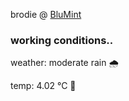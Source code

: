 brodie @ [BluMint](https://www.linkedin.com/company/blumint-io/)

<!--weather_start-->
### working conditions..

weather: moderate rain 🌧️

temp: 4.02 °C 🧥

<!--weather_end-->
